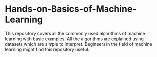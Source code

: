 # Hands-on-Basics-of-Machine-Learning
This repository covers all the commonly used algorithms of machine learning with basic examples. All the algorithms are explained using datasets which are simple to interpret. Begineers in the field of machine learning might find this repository useful.
